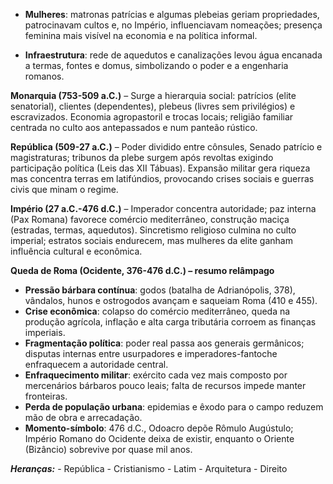 - **Mulheres**: matronas patrícias e algumas plebeias geriam propriedades, patrocinavam cultos e, no Império, influenciavam nomeações; presença feminina mais visível na economia e na política informal.
    
- **Infraestrutura**: rede de aquedutos e canalizações levou água encanada a termas, fontes e domus, simbolizando o poder e a engenharia romanos.
    

**Monarquia (753-509 a.C.)** – Surge a hierarquia social: patrícios (elite senatorial), clientes (dependentes), plebeus (livres sem privilégios) e escravizados. Economia agropastoril e trocas locais; religião familiar centrada no culto aos antepassados e num panteão rústico.

**República (509-27 a.C.)** – Poder dividido entre cônsules, Senado patrício e magistraturas; tribunos da plebe surgem após revoltas exigindo participação política (Leis das XII Tábuas). Expansão militar gera riqueza mas concentra terras em latifúndios, provocando crises sociais e guerras civis que minam o regime.

**Império (27 a.C.-476 d.C.)** – Imperador concentra autoridade; paz interna (Pax Romana) favorece comércio mediterrâneo, construção maciça (estradas, termas, aquedutos). Sincretismo religioso culmina no culto imperial; estratos sociais endurecem, mas mulheres da elite ganham influência cultural e econômica.

**Queda de Roma (Ocidente, 376-476 d.C.) – resumo relâmpago**
- **Pressão bárbara contínua**: godos (batalha de Adrianópolis, 378), vândalos, hunos e ostrogodos avançam e saqueiam Roma (410 e 455).
- **Crise econômica**: colapso do comércio mediterrâneo, queda na produção agrícola, inflação e alta carga tributária corroem as finanças imperiais.
- **Fragmentação política**: poder real passa aos generais germânicos; disputas internas entre usurpadores e imperadores-fantoche enfraquecem a autoridade central.
- **Enfraquecimento militar**: exército cada vez mais composto por mercenários bárbaros pouco leais; falta de recursos impede manter fronteiras.
- **Perda de população urbana**: epidemias e êxodo para o campo reduzem mão de obra e arrecadação.
- **Momento-símbolo**: 476 d.C., Odoacro depõe Rômulo Augústulo; Império Romano do Ocidente deixa de existir, enquanto o Oriente (Bizâncio) sobrevive por quase mil anos.


***Heranças:***
	- República
	- Cristianismo
	- Latim
	- Arquitetura
	- Direito
